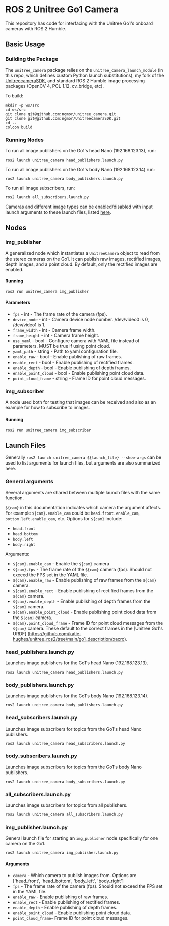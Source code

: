 # ROS 2 Unitree Go1 Camera
This repository has code for interfacing with the Unitree Go1's onboard cameras with ROS 2 Humble.

## Basic Usage
### Building the Package
The `unitree_camera` package relies on the `unitree_camera_launch_module` (in this repo, which defines custom Python launch substitutions), my fork of the [UnitreecameraSDK](https://github.com/ngmor/UnitreecameraSDK), and standard ROS 2 Humble image processing packages (OpenCV 4, PCL 1.12, cv_bridge, etc).

To build:
```
mkdir -p ws/src
cd ws/src
git clone git@github.com:ngmor/unitree_camera.git
git clone git@github.com:ngmor/UnitreecameraSDK.git
cd ..
colcon build
```

### Running Nodes
To run all image publishers on the Go1's head Nano (192.168.123.13), run:

`ros2 launch unitree_camera head_publishers.launch.py`

To run all image publishers on the Go1's body Nano (192.168.123.14) run:

`ros2 launch unitree_camera body_publishers.launch.py`

To run all image subscribers, run:

`ros2 launch all_subscribers.launch.py`

Cameras and different image types can be enabled/disabled with input launch arguments to these launch files, listed [here](#launch-files).

## Nodes
### img_publisher
A generalized node which instantiates a `UnitreeCamera` object to read from the stereo cameras on the Go1. It can publish raw images, rectified images, depth images, and a point cloud. By default, only the rectified images are enabled.

#### Running
`ros2 run unitree_camera img_publisher`

#### Parameters
 - `fps` - int - The frame rate of the camera (fps).
 - `device_node` - int - Camera device node number. /dev/video0 is 0, /dev/video1 is 1.
 - `frame_width` - int - Camera frame width.
 - `frame_height` - int - Camera frame height.
 - `use_yaml` - bool - Configure camera with YAML file instead of parameters. MUST be true if using point cloud.
 - `yaml_path` - string - Path to yaml configuration file.
 - `enable_raw` - bool - Enable publishing of raw frames.
 - `enable_rect` - bool - Enable publishing of rectified frames.
 - `enable_depth` - bool - Enable publishing of depth frames.
 - `enable_point_cloud` - bool - Enable publishing point cloud data.
 - `point_cloud_frame` - string - Frame ID for point cloud messages.

### img_subscriber
A node used both for testing that images can be received and also as an example for how to subscribe to images.

#### Running
`ros2 run unitree_camera img_subscriber`

## Launch Files
Generally `ros2 launch unitree_camera ${launch_file} --show-args` can be used to list arguments for launch files, but arguments are also summarized here.


### General arguments
Several arguments are shared between multiple launch files with the same function.

`${cam}` in this documentation indicates which camera the argument affects. For example `${cam}.enable_cam` could be `head.front.enable_cam`, `bottom.left.enable_cam`, etc. Options for `${cam}` include:
- `head.front`
- `head.bottom`
- `body.left`
- `body.right`

Arguments:
- `${cam}.enable_cam` - Enable the `${cam}` camera
- `${cam}.fps` - The frame rate of the `${cam}` camera (fps). Should not exceed the FPS set in the YAML file.
- `${cam}.enable_raw` - Enable publishing of raw frames from the `${cam}` camera.
- `${cam}.enable_rect` - Enable publishing of rectified frames from the `${cam}` camera.
- `${cam}.enable_depth` - Enable publishing of depth frames from the `${cam}` camera.
- `${cam}.enable_point_cloud` - Enable publishing point cloud data from the `${cam}` camera.
- `${cam}.point_cloud_frame` - Frame ID for point cloud messages from the `${cam}` camera. These default to the correct frames in the [Unitree Go1's URDF] (https://github.com/katie-hughes/unitree_ros2/tree/main/go1_description/xacro).

### head_publishers.launch.py
Launches image publishers for the Go1's head Nano (192.168.123.13).

`ros2 launch unitree_camera head_publishers.launch.py`

### body_publishers.launch.py
Launches image publishers for the Go1's body Nano (192.168.123.14).

`ros2 launch unitree_camera body_publishers.launch.py`

### head_subscribers.launch.py
Launches image subscribers for topics from the Go1's head Nano publishers.

`ros2 launch unitree_camera head_subscribers.launch.py`

### body_subscribers.launch.py
Launches image subscribers for topics from the Go1's body Nano publishers.

`ros2 launch unitree_camera body_subscribers.launch.py`

### all_subscribers.launch.py
Launches image subscribers for topics from all publishers.

`ros2 launch unitree_camera all_subscribers.launch.py`

### img_publisher.launch.py
General launch file for starting an `img_publisher` node specifically for one camera on the Go1.

`ros2 launch unitree_camera img_publisher.launch.py`

#### Arguments
- `camera` - Which camera to publish images from. Options are ['head_front', 'head_bottom', 'body_left', 'body_right']
- `fps` - The frame rate of the camera (fps). Should not exceed the FPS set in the YAML file.
- `enable_raw` - Enable publishing of raw frames.
- `enable_rect` - Enable publishing of rectified frames.
- `enable_depth` - Enable publishing of depth frames.
- `enable_point_cloud` - Enable publishing point cloud data.
- `point_cloud_frame`- Frame ID for point cloud messages.

